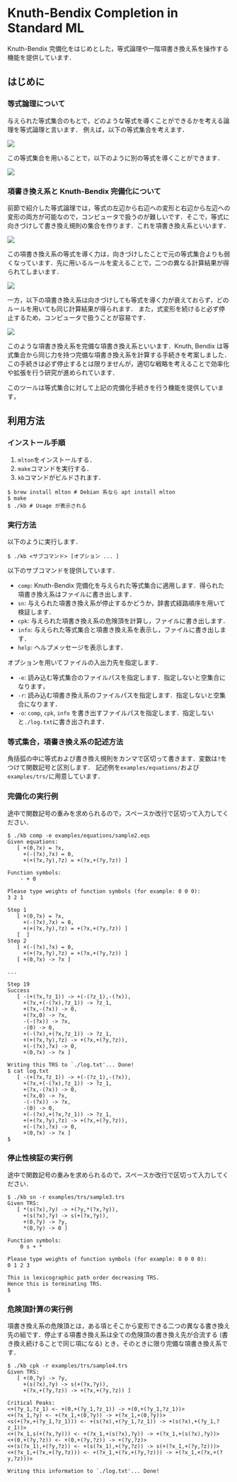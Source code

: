 # Knuth-Bendix Completion in Standard ML

Knuth-Bendix 完備化をはじめとした，等式論理や一階項書き換え系を操作する機能を提供しています．

## はじめに

### 等式論理について

与えられた等式集合のもとで，どのような等式を導くことができるかを考える論理を等式論理と言います．
例えば，以下の等式集合を考えます．

<img src="https://latex.codecogs.com/svg.latex?E&space;=&space;\{\mathsf{0}&space;&plus;&space;x&space;=&space;x,(-x)&plus;x=\mathsf{0},&space;(x&plus;y)&plus;z=x&plus;(y&plus;z)\}"/>

この等式集合を用いることで，以下のように別の等式を導くことができます．

<img src="https://latex.codecogs.com/svg.latex?\begin{align*}&space;x&plus;(-x)&=\mathsf{0}&plus;(x&plus;(-x))\\&space;&=((-(-x))&plus;(-x))&plus;(x&plus;(-x))\\&space;&=(-(-x))&plus;((-x)&plus;(x&plus;(-x)))\\&space;&=(-(-x))&plus;(((-x)&plus;x)&plus;(-x))\\&space;&=(-(-x))&plus;(\mathsf{0}&plus;(-x))\\&space;&=(-(-x))&plus;(-x)\\&space;&=\mathsf{0}&space;\end{align*}"/>

### 項書き換え系と Knuth-Bendix 完備化について

前節で紹介した等式論理では，等式の左辺から右辺への変形と右辺から左辺への変形の両方が可能なので，コンピュータで扱うのが難しいです．そこで，等式に向きづけして書き換え規則の集合を作ります．これを項書き換え系といいます．

<img src="https://latex.codecogs.com/svg.latex?\mathcal{R}=\{\mathsf{0}&plus;x\to&space;x,(-x)&plus;x\to\mathsf{0},(x&plus;y)&plus;z\to&space;x&plus;(y&plus;z)\}"/>

この項書き換え系の等式を導く力は，向きづけしたことで元の等式集合よりも弱くなっています．先に用いるルールを変えることで，二つの異なる計算結果が得られてしまいます．

<img src="https://latex.codecogs.com/svg.latex?\begin{align*}&space;((-x)&plus;x)&plus;z&\to&space;\mathsf{0}&plus;z\to&space;z\\&space;((-x)&plus;x)&plus;z&\to&space;(-x)&plus;(x&plus;z)&space;\end{align*}"/>

一方，以下の項書き換え系は向きづけしても等式を導く力が衰えておらず，どのルールを用いても同じ計算結果が得られます．
また，式変形を続けると必ず停止するため，コンピュータで扱うことが容易です．

<img src="https://latex.codecogs.com/svg.latex?\mathcal{R}=&space;\{\mathsf{0}&plus;y\to&space;y,&space;\mathsf{succ}(x)&plus;y\to\mathsf{succ}(x&plus;y)\}"/>

このような項書き換え系を完備な項書き換え系といいます．Knuth, Bendix は等式集合から同じ力を持つ完備な項書き換え系を計算する手続きを考案しました．この手続きは必ず停止するとは限りませんが，適切な戦略を考えることで効率化や拡張を行う研究が進められています．

このツールは等式集合に対して上記の完備化手続きを行う機能を提供しています，

## 利用方法

### インストール手順

1. `mlton`をインストールする．
2. `make`コマンドを実行する．
3. `kb`コマンドがビルドされます．

```
$ brew install mlton # Debian 系なら apt install mlton
$ make
$ ./kb # Usage が表示される
```

### 実行方法

以下のように実行します．

```
$ ./kb <サブコマンド> [オプション ... ]
```

以下のサブコマンドを提供しています．

- `comp`: Knuth-Bendix 完備化を与えられた等式集合に適用します．得られた項書き換え系はファイルに書き出します．
- `sn`: 与えられた項書き換え系が停止するかどうか，辞書式経路順序を用いて検証します．
- `cpk`: 与えられた項書き換え系の危険頂を計算し，ファイルに書き出します．
- `info`: 与えられた等式集合と項書き換え系を表示し，ファイルに書き出します．
- `help`: ヘルプメッセージを表示します．

オプションを用いてファイルの入出力先を指定します．

- `-e`: 読み込む等式集合のファイルパスを指定します．指定しないと空集合になります，
- `-r`: 読み込む項書き換え系のファイルパスを指定します．指定しないと空集合になります．
- `-o`: `comp`, `cpk`, `info` を書き出すファイルパスを指定します．指定しないと`./log.txt`に書き出されます．

### 等式集合，項書き換え系の記述方法

角括弧の中に等式および書き換え規則をカンマで区切って書きます．変数は`?`をつけて関数記号と区別します．
記述例を`examples/equations/`および`examples/trs/`に用意しています．

### 完備化の実行例

途中で関数記号の重みを求められるので，スペースか改行で区切って入力してください．

```
$ ./kb comp -e examples/equations/sample2.eqs
Given equations:
   [ +(0,?x) = ?x,
     +(-(?x),?x) = 0,
     +(+(?x,?y),?z) = +(?x,+(?y,?z)) ]

Function symbols:
    - + 0

Please type weights of function symbols (for example: 0 0 0):
3 2 1

Step 1
   [ +(0,?x) = ?x,
     +(-(?x),?x) = 0,
     +(+(?x,?y),?z) = +(?x,+(?y,?z)) ]
   [  ]
Step 2
   [ +(-(?x),?x) = 0,
     +(+(?x,?y),?z) = +(?x,+(?y,?z)) ]
   [ +(0,?x) -> ?x ]

...

Step 19
Success
   [ -(+(?x,?z_1)) -> +(-(?z_1),-(?x)),
     +(?x,+(-(?x),?z_1)) -> ?z_1,
     +(?x,-(?x)) -> 0,
     +(?x,0) -> ?x,
     -(-(?x)) -> ?x,
     -(0) -> 0,
     +(-(?x),+(?x,?z_1)) -> ?z_1,
     +(+(?x,?y),?z) -> +(?x,+(?y,?z)),
     +(-(?x),?x) -> 0,
     +(0,?x) -> ?x ]

Writing this TRS to `./log.txt'... Done!
$ cat log.txt
   [ -(+(?x,?z_1)) -> +(-(?z_1),-(?x)),
     +(?x,+(-(?x),?z_1)) -> ?z_1,
     +(?x,-(?x)) -> 0,
     +(?x,0) -> ?x,
     -(-(?x)) -> ?x,
     -(0) -> 0,
     +(-(?x),+(?x,?z_1)) -> ?z_1,
     +(+(?x,?y),?z) -> +(?x,+(?y,?z)),
     +(-(?x),?x) -> 0,
     +(0,?x) -> ?x ]
$
```

### 停止性検証の実行例

途中で関数記号の重みを求められるので，スペースか改行で区切って入力してください．

```
$ ./kb sn -r examples/trs/sample3.trs
Given TRS:
   [ *(s(?x),?y) -> +(?y,*(?x,?y)),
     +(s(?x),?y) -> s(+(?x,?y)),
     +(0,?y) -> ?y,
     *(0,?y) -> 0 ]

Function symbols:
    0 s + *

Please type weights of function symbols (for example: 0 0 0 0):
0 1 2 3

This is lexicographic path order decreasing TRS.
Hence this is terminating TRS.
$
```

### 危険頂計算の実行例

項書き換え系の危険頂とは，ある項とそこから変形できる二つの異なる書き換え先の組です．停止する項書き換え系は全ての危険頂の書き換え先が合流する (書き換え続けることで同じ項になる) とき，そのときに限り完備な項書き換え系です．

```
$ ./kb cpk -r examples/trs/sample4.trs
Given TRS:
   [ +(0,?y) -> ?y,
     +(s(?x),?y) -> s(+(?x,?y)),
     +(?x,+(?y,?z)) -> +(?x,+(?y,?z)) ]

Critical Peaks:
<+(?y_1,?z_1) <- +(0,+(?y_1,?z_1)) -> +(0,+(?y_1,?z_1))>
<+(?x_1,?y) <- +(?x_1,+(0,?y)) -> +(?x_1,+(0,?y))>
<s(+(?x,+(?y_1,?z_1))) <- +(s(?x),+(?y_1,?z_1)) -> +(s(?x),+(?y_1,?z_1))>
<+(?x_1,s(+(?x,?y))) <- +(?x_1,+(s(?x),?y)) -> +(?x_1,+(s(?x),?y))>
<+(0,+(?y,?z)) <- +(0,+(?y,?z)) -> +(?y,?z)>
<+(s(?x_1),+(?y,?z)) <- +(s(?x_1),+(?y,?z)) -> s(+(?x_1,+(?y,?z)))>
<+(?x_1,+(?x,+(?y,?z))) <- +(?x_1,+(?x,+(?y,?z))) -> +(?x_1,+(?x,+(?y,?z)))>

Writing this information to `./log.txt'... Done!
```
